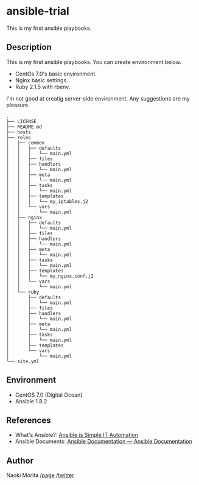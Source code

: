 # ansible-trial
This is my first ansible playbooks.

## Description

This is my first ansible playbooks. You can create environment below.

- CentOs 7.0's basic environment.
- Nginx basic settings.
- Ruby 2.1.5 with rbenv.

I'm not good at creatig server-side environment. Any suggestions are my pleasure.

```
.
├── LICENSE
├── README.md
├── hosts
├── roles
│   ├── common
│   │   ├── defaults
│   │   │   └── main.yml
│   │   ├── files
│   │   ├── handlers
│   │   │   └── main.yml
│   │   ├── meta
│   │   │   └── main.yml
│   │   ├── tasks
│   │   │   └── main.yml
│   │   ├── templates
│   │   │   └── my_iptables.j2
│   │   └── vars
│   │       └── main.yml
│   ├── nginx
│   │   ├── defaults
│   │   │   └── main.yml
│   │   ├── files
│   │   ├── handlers
│   │   │   └── main.yml
│   │   ├── meta
│   │   │   └── main.yml
│   │   ├── tasks
│   │   │   └── main.yml
│   │   ├── templates
│   │   │   └── my_nginx.conf.j2
│   │   └── vars
│   │       └── main.yml
│   └── ruby
│       ├── defaults
│       │   └── main.yml
│       ├── files
│       ├── handlers
│       │   └── main.yml
│       ├── meta
│       │   └── main.yml
│       ├── tasks
│       │   └── main.yml
│       ├── templates
│       └── vars
│           └── main.yml
└── site.yml
```

## Environment

- CentOS 7.0 (Digital Ocean)
- Ansible 1.8.2

## References

- What's Ansible?: [Ansible is Simple IT Automation](http://www.ansible.com/home)
- Ansible Documents: [Ansible Documentation — Ansible Documentation](http://docs.ansible.com)

## Author

Naoki Morita /[page](http://moritanaoki.org) /[twitter](http://twitter.com/morizotter/)
